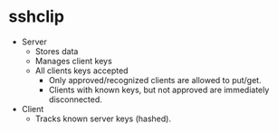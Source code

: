 # sshclip

- Server
  - Stores data
  - Manages client keys
  - All clients keys accepted
    - Only approved/recognized clients are allowed to put/get.
    - Clients with known keys, but not approved are immediately disconnected.
- Client
  - Tracks known server keys (hashed).
